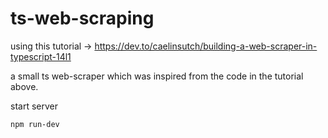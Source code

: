 # ts-web-scraping

using this tutorial -> https://dev.to/caelinsutch/building-a-web-scraper-in-typescript-14l1 

a small ts web-scraper which was inspired from the code in the tutorial above.

start server

`npm run-dev`